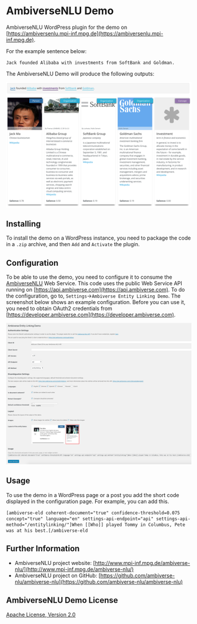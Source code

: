 # AmbiverseNLU Demo

AmbiverseNLU WordPress plugin for the demo on [https://ambiversenlu.mpi-inf.mpg.de](https://ambiversenlu.mpi-inf.mpg.de). 

For the example sentence below:

```
Jack founded Alibaba with investments from SoftBank and Goldman.
```

The AmbiverseNLU Demo will produce the following outputs:

[![AmbiverseNLU Demo](images/demo.png "AmbiverseNLU Demo")](http://ambiversenlu.mpi-inf.mpg.de)

## Installing

To install the demo on a WordPress instance, you need to package the code in a `.zip` archive, and then `Add` and `Activate` the plugin.

## Configuration

To be able to use the demo, you need to configure it to consume the [AmbiverseNLU](https://github.com/ambiverse-nlu/ambiverse-nlu) Web Service.
This code uses the public Web Service API running on [https://api.ambiverse.com](https://api.ambiverse.com). 
To do the configuration, go to, `Settings`->`Ambiverse Entity Linking Demo`. The screenshot below shows an example configuration. 
Before you can use it, you need to obtain OAuth2 credentials from [https://developer.ambiverse.com](https://developer.ambiverse.com).

![AmbiverseNLU Demo Configuration](images/demo-config.png "AmbiverseNLU Demo Config")

## Usage

To use the demo in a WordPress page or a post you add the short code displayed in the configuration page. For example, you can add this.

~~~~~
[ambiverse-eld coherent-document="true" confidence-threshold=0.075 concept="true" language="en" settings-api-endpoint="api" settings-api-method="/entitylinking/"]When [[Who]] played Tommy in Columbus, Pete was at his best.[/ambiverse-eld
~~~~~

## Further Information

* AmbiverseNLU project website: [http://www.mpi-inf.mpg.de/ambiverse-nlu/](http://www.mpi-inf.mpg.de/ambiverse-nlu/)
* AmbiverseNLU project on GitHub: [https://github.com/ambiverse-nlu/ambiverse-nlu](https://github.com/ambiverse-nlu/ambiverse-nlu)

## AmbiverseNLU Demo License

[Apache License, Version 2.0](https://www.apache.org/licenses/LICENSE-2.0.html)